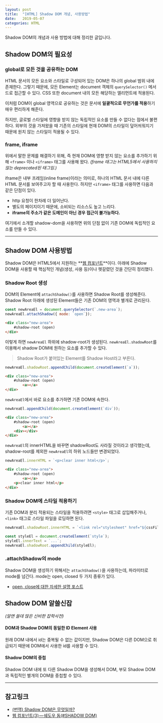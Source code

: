 ```yaml
---
layout: post
title:  "[HTML] Shadow DOM 개념, 사용방법"
date:   2019-05-07
categories: HTML
---
```


Shadow DOM의 개념과 사용 방법에 대해 정리한 글입니다.

## Shadow DOM의 필요성
### global로 모든 것을 공유하는 DOM
HTML 문서의 모든 요소와 스타일로 구성되어 있는 DOM은 하나의 global 범위 내에 존재한다. 그렇기 때문에, 모든 Element는 document 객체의 `querySelector()` 메서드로 접근할 수 있다. CSS 또한 document 내의 모든 해당하는 엘리먼트에 적용된다. 

이처럼 DOM이 global 영역으로 공유하는 것은 문서에 **일괄적으로 무언가를 적용**하기 매우 편리하게 해준다.

하지만, 글로벌 스타일에 영향을 받지 않는 독립적인 요소를 만들 수 없다는 점에서 불편하다. 외부의 것을 가져왔을 때 기존의 스타일에 현재 DOM의 스타일이 덮어씌워지기 때문에 원치 않는 스타일이 적용될 수 있다. 

### frame, iframe
위에서 말한 문제를 해결하기 위해, 즉 현재 DOM에 영향 받지 않는 요소를 추가하기 위해 `<frame>` 이나 `<iframe>` 태그를 사용해 왔다. *(frame 태그는 HTML5에서 사용하지 않는 deprecated된 태그임.)*

iframe은 내부 프레임(inline frame)이라는 의미로, 하나의 HTML 문서 내에 다른 HTML 문서를 보여주고자 할 때 사용한다. 하지만 `<iframe>` 태그를 사용하면 다음과 같은 단점이 있다.

* http 요청이 한차례 더 일어난다.
* 별도의 페이지이기 때문에, 소비되는 리소스도 높고 느리다.
* **iframe의 주소가 같은 도메인이 아닌 경우 접근이 불가능하다.**

여기에서 소개할 shadow-dom을 사용하면 위의 단점 없이 기존 DOM에 독립적인 요소를 만들 수 있다.

***
## Shadow DOM 사용방법
Shadow DOM은 HTML5에서 지원하는 **[웹 컴포넌트](https://developer.mozilla.org/ko/docs/Web/Web_Components)**이다. 아래에 Shadow DOM을 사용할 때 핵심적인 개념(생성, 사용 등)이나 헷갈렸던 것을 간단히 정리했다.

### Shadow Root 생성
DOM의 Element에 `attachShadow()`를 사용하면 Shadow Root를 생성해준다. Shadow Root 아래에 생성된 Element들은 기존 DOM의 영역과 별개로 관리된다.
```js
const newAreaEl = document.querySelector(`.new-area`);
newAreaEl.attachShadow({ mode: `open`});
```
```html
<div class="new-area">
    #shadow-root (open)
</div>
```
이렇게 하면 `newAreaEl` 하위에 shadow-root가 생성된다. `newAreaEl.shadowRoot`를 이용해서 shadow DOM에 원하는 요소를 추가할 수 있다.

> Shadow Root가 붙어있는 Element를 Shadow Host라고 부른다.

```js
newAreaEl.shadowRoot.appendChild(document.createElement(`a`));
```
```html
<div class="new-area">
    #shadow-root (open)
        <a></a>
</div>
```

`newAreaEl`에서 바로 요소를 추가하면 기존 DOM에 속한다.
```js
newAreaEl.appendChild(document.createElement(`div`));
```
```html
<div class="new-area">
    #shadow-root (open)
        <a></a>
    <div></div>
</div>
```

`newAreaEl`의 innerHTML을 바꾸면 shadowRoot도 사라질 것이라고 생각했는데, shadow-root를 제외한 `newAreaEl`의 하위 노드들만 변경되었다.
```js
newAreaEl.innerHTML = `<p>clear inner html</p>`;
```
```html
<div class="new-area">
    #shadow-root (open)
        <a></a>
    <p>clear inner html</p>
</div>
```

### Shadow DOM에 스타일 적용하기
기존 DOM과 분리 적용되는 스타일을 적용하려면 `<style>` 태그로 삽입해주거나, `<link>` 태그로 스타일 파일을 로딩하면 된다.

```js
newAreaEl.shadowRoot.innerHTML = `<link rel="stylesheet" href="${cssFile}" />`;

const styleEl = document.createElement(`style`);
styleEl.innerText = `...`;
newAreaEl.shadowRoot.appendChild(styleEl);
```

### .attachShadow의 mode
Shadow DOM을 생성하기 위해서는 `attachShadow()`을 사용하는데, 파라미터로 mode를 넘긴다. mode는 open, closed 두 가지 종류가 있다.

* [open, close에 대한 자세한 설명 포스트](https://medium.com/@emilio_martinez/shadow-dom-open-vs-closed-1a8cf286088a)

## Shadow DOM 알쓸신잡
*(알면 쓸데 많은 신비한 잡학사전)*

#### DOM과 Shadow DOM의 동일한 ID Element 사용
원래 DOM 내에서 id는 중복될 수 없는 값이지만, Shadow DOM은 다른 DOM으로 취급되기 때문에 DOM에서 사용한 id를 사용할 수 있다.

#### Shadow DOM의 중첩
Shadow DOM 내에 또 다른 Shadow DOM을 생성해서 DOM, 부모 Shadow DOM과 독립적인 별개의 DOM을 중첩할 수 있다.

***
## 참고링크
* [(번역) Shadow DOM은 무엇일까?](https://wit.nts-corp.com/2019/03/27/5552)
* [웹 컴포넌트(3) — 쉐도우 돔(#SHADOW DOM)](https://kyu.io/ko/%EC%9B%B9-%EC%BB%B4%ED%8F%AC%EB%84%8C%ED%8A%B83%E2%80%8A-%E2%80%8A%EC%89%90%EB%8F%84%EC%9A%B0-%EB%8F%94shadow-dom/)